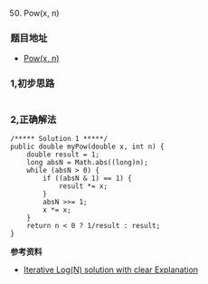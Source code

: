 50. Pow(x, n)

### 题目地址
- [Pow(x, n)](https://leetcode.com/problems/powx-n/)

### 1,初步思路

```

```

### 2,正确解法

```
/***** Solution 1 *****/
public double myPow(double x, int n) {
    double result = 1;
    long absN = Math.abs((long)n);
    while (absN > 0) {
        if ((absN & 1) == 1) {
            result *= x;
        }
        absN >>= 1;
        x *= x;
    }
    return n < 0 ? 1/result : result;
}

```

**参考资料**
- [Iterative Log(N) solution with clear Explanation](https://leetcode.com/problems/powx-n/discuss/19563/Iterative-Log(N)-solution-with-Clear-Explanation)